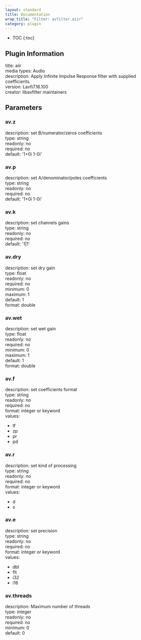 ```yaml
---
layout: standard
title: Documentation
wrap_title: "Filter: avfilter.aiir"
category: plugin
---
```

* TOC
{:toc}

## Plugin Information

title: aiir  
media types:
Audio  
description: Apply Infinite Impulse Response filter with supplied coefficients.  
version: Lavfi7.16.100  
creator: libavfilter maintainers  

## Parameters

### av.z

  
description:
set B/numerator/zeros coefficients  
type: string  
readonly: no  
required: no  
default: '1+0i 1-0i'  

### av.p

  
description:
set A/denominator/poles coefficients  
type: string  
readonly: no  
required: no  
default: '1+0i 1-0i'  

### av.k

  
description:
set channels gains  
type: string  
readonly: no  
required: no  
default: '1|1'  

### av.dry

  
description:
set dry gain  
type: float  
readonly: no  
required: no  
minimum: 0  
maximum: 1  
default: 1  
format: double  

### av.wet

  
description:
set wet gain  
type: float  
readonly: no  
required: no  
minimum: 0  
maximum: 1  
default: 1  
format: double  

### av.f

  
description:
set coefficients format  
type: string  
readonly: no  
required: no  
format: integer or keyword  
values:  

* tf
* zp
* pr
* pd

### av.r

  
description:
set kind of processing  
type: string  
readonly: no  
required: no  
format: integer or keyword  
values:  

* d
* s

### av.e

  
description:
set precision  
type: string  
readonly: no  
required: no  
format: integer or keyword  
values:  

* dbl
* flt
* i32
* i16

### av.threads

  
description:
Maximum number of threads  
type: integer  
readonly: no  
required: no  
minimum: 0  
default: 0  

